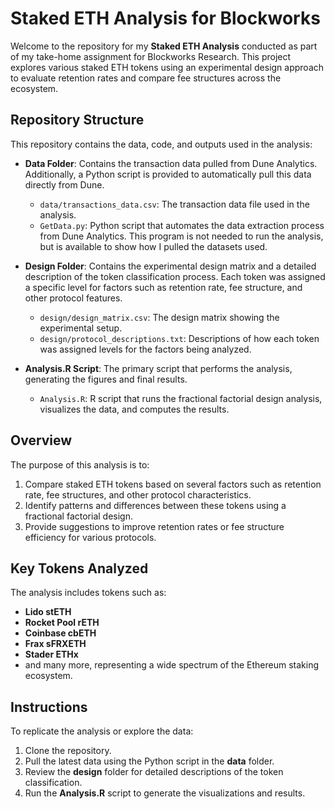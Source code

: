 
# Staked ETH Analysis for Blockworks

Welcome to the repository for my **Staked ETH Analysis** conducted as part of my take-home assignment for Blockworks Research. This project explores various staked ETH tokens using an experimental design approach to evaluate retention rates and compare fee structures across the ecosystem.

## Repository Structure

This repository contains the data, code, and outputs used in the analysis:

- **Data Folder**: Contains the transaction data pulled from Dune Analytics. Additionally, a Python script is provided to automatically pull this data directly from Dune.  
  - `data/transactions_data.csv`: The transaction data file used in the analysis.
  - `GetData.py`: Python script that automates the data extraction process from Dune Analytics. This program is not needed to run the analysis, but is available to show how I pulled the datasets used.

- **Design Folder**: Contains the experimental design matrix and a detailed description of the token classification process. Each token was assigned a specific level for factors such as retention rate, fee structure, and other protocol features.
  - `design/design_matrix.csv`: The design matrix showing the experimental setup.
  - `design/protocol_descriptions.txt`: Descriptions of how each token was assigned levels for the factors being analyzed.

- **Analysis.R Script**: The primary script that performs the analysis, generating the figures and final results.
  - `Analysis.R`: R script that runs the fractional factorial design analysis, visualizes the data, and computes the results.

## Overview

The purpose of this analysis is to:
1. Compare staked ETH tokens based on several factors such as retention rate, fee structures, and other protocol characteristics.
2. Identify patterns and differences between these tokens using a fractional factorial design.
3. Provide suggestions to improve retention rates or fee structure efficiency for various protocols.

## Key Tokens Analyzed

The analysis includes tokens such as:
- **Lido stETH**
- **Rocket Pool rETH**
- **Coinbase cbETH**
- **Frax sFRXETH**
- **Stader ETHx**
- and many more, representing a wide spectrum of the Ethereum staking ecosystem.

## Instructions

To replicate the analysis or explore the data:
1. Clone the repository.
2. Pull the latest data using the Python script in the **data** folder.
3. Review the **design** folder for detailed descriptions of the token classification.
4. Run the **Analysis.R** script to generate the visualizations and results.

